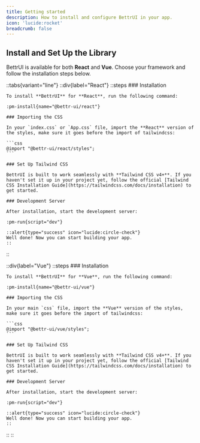 ```yaml
---
title: Getting started
description: How to install and configure BettrUI in your app.
icon: 'lucide:rocket'
breadcrumb: false
---
```


## Install and Set Up the Library

BettrUI is available for both **React** and **Vue**. Choose your framework and follow the installation steps below.

::tabs{variant="line"}
  ::div{label="React"}
    ::steps
    ### Installation

    To install **BettrUI** for **React**, run the following command:

    :pm-install{name="@bettr-ui/react"}

    ### Importing the CSS

    In your `index.css` or `App.css` file, import the **React** version of the styles, make sure it goes before the import of tailwindcss:

    ```css
    @import "@bettr-ui/react/styles";
    ```

    ### Set Up Tailwind CSS

    BettrUI is built to work seamlessly with **Tailwind CSS v4+**. If you haven't set it up in your project yet, follow the official [Tailwind CSS Installation Guide](https://tailwindcss.com/docs/installation) to get started.

    ### Development Server

    After installation, start the development server:

    :pm-run{script="dev"}

    ::alert{type="success" icon="lucide:circle-check"}
    Well done! Now you can start building your app.
    ::
  ::

  ::div{label="Vue"}
    ::steps
    ### Installation

    To install **BettrUI** for **Vue**, run the following command:

    :pm-install{name="@bettr-ui/vue"}

    ### Importing the CSS

    In your main `css` file, import the **Vue** version of the styles, make sure it goes before the import of tailwindcss:

    ```css
    @import "@bettr-ui/vue/styles";
    ```

    ### Set Up Tailwind CSS

    BettrUI is built to work seamlessly with **Tailwind CSS v4+**. If you haven't set it up in your project yet, follow the official [Tailwind CSS Installation Guide](https://tailwindcss.com/docs/installation) to get started.

    ### Development Server

    After installation, start the development server:

    :pm-run{script="dev"}

    ::alert{type="success" icon="lucide:circle-check"}
    Well done! Now you can start building your app.
    ::
  ::
::
